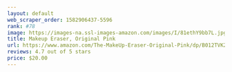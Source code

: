 ```yaml
---
layout: default 
﻿web_scraper_order: 1582906437-5596
rank: #78
image: https://images-na.ssl-images-amazon.com/images/I/81ethY9bb7L.jpg
title: Makeup Eraser, Original Pink
url: https://www.amazon.com/The-MakeUp-Eraser-Original-Pink/dp/B012TVK2RI/ref=zg_mw_beauty_78?_encoding=UTF8&psc=1&refRID=YYBFCP7S84ZRSDXVY198
reviews: 4.7 out of 5 stars
price: $20.00 
---
```


